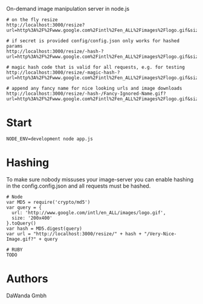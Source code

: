 On-demand image manipulation server in node.js

    # on the fly resize
    http://localhost:3000/resize?url=http%3A%2F%2Fwww.google.com%2Fintl%2Fen_ALL%2Fimages%2Flogo.gif&size=200x200

    # if secret is provided config/config.json only works for hashed params
    http://localhost:3000/resize/-hash-?url=http%3A%2F%2Fwww.google.com%2Fintl%2Fen_ALL%2Fimages%2Flogo.gif&size=200x200

    # magic hash code that is valid for all requests, e.g. for testing
    http://localhost:3000/resize/-magic-hash-?url=http%3A%2F%2Fwww.google.com%2Fintl%2Fen_ALL%2Fimages%2Flogo.gif&size=200x200

    # append any fancy name for nice looking urls and image downloads
    http://localhost:3000/resize/-hash-/Fancy-Ignored-Name.gif?url=http%3A%2F%2Fwww.google.com%2Fintl%2Fen_ALL%2Fimages%2Flogo.gif&size=200x200


# Start
    NODE_ENV=development node app.js

# Hashing
To make sure nobody missuses your image-server you can enable hashing in the config.config.json and all requests must be hashed.

    # Node
    var MD5 = require('crypto/md5')
    var query = {
      url: 'http://www.google.com/intl/en_ALL/images/logo.gif',
      size: '200x400'
    }.toQuery()
    var hash = MD5.digest(query)
    var url = "http://localhost:3000/resize/" + hash + "/Very-Nice-Image.gif?" + query

    # RUBY
    TODO

# Authors

DaWanda Gmbh
